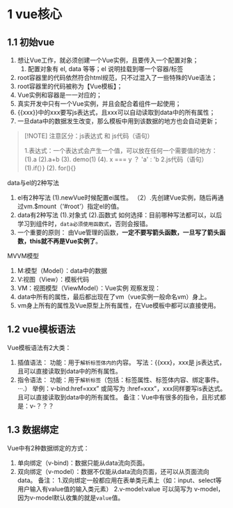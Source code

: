 
# 1 vue核心
## 1.1 初始vue

1. 想让Vue工作，就必须创建一个Vue实例，且要传入一个配置对象；
	1. 配置对象有 el, data 等等；el 说明挂载到哪一个容器/标签
2. root容器里的代码依然符合html规范，只不过混入了一些特殊的Vue语法；
3. root容器里的代码被称为【Vue模板】；
4. Vue实例和容器是一一对应的；
5. 真实开发中只有一个Vue实例，并且会配合着组件一起使用；
6. {{xxx}}中的xxx要写js表达式，且xxx可以自动读取到data中的所有属性；
7. 一旦data中的数据发生改变，那么模板中用到该数据的地方也会自动更新；

> [!NOTE] 注意区分：js表达式 和 js代码（语句）
>
> 1.表达式：一个表达式会产生一个值，可以放在任何一个需要值的地方：
> (1).a
> (2).a+b
> (3). demo(1)
> (4). x === y ？ 'a' : 'b
> 2.js代码（语句）
> (1).if(）}
> (2). for(){}

data与el的2种写法
1. el有2种写法
	(1).newVue时候配置ei属性。
   （2）.先创建Vue实例，随后再通过vm.$mount（‘#root'）指定el的值。
2. data有2种写法
	(1).对象式
	(2).函数式
如何选择：目前哪种写法都可以，以后学习到组件时，`data必须使用函数式`，否则会报错。
3. 一个重要的原则：
由Vue管理的函数，**一定不要写箭头函数，一旦写了箭头函数，this就不再是Vue实例了**。


MVVM模型
1. M:模型（Model）：data中的数据
2. V:视图（View）：模板代码
3. VM：视图模型（ViewModel）：Vue实例
观察发现：
4. data中所有的属性，最后都出现在了vm（vue实例一般命名vm）身上。
5. vm身上所有的属性及Vue原型上所有属性，在Vue模板中都可以直接使用。

## 1.2 vue模板语法
Vue模板语法有2大类：
1. 插值语法：
	功能：用于`解析标签体内的`内容。
	写法：{{xxx}，xxx是 js表达式，且可以直接读取到data中的所有属性。
2. 指令语法：
	功能：用于`解析标签`（包括：标签属性、标签体内容、绑定事件。···.）
	举例：v-bind:href=xxx” 或简写为 :href=xxx"，xxx同样要写is表达式。
	且可以直接读取到data中的所有属性。
	备注：Vue中有很多的指令，且形式都是：v-？？？



## 1.3 数据绑定
Vue中有2种数据绑定的方式：
1. 单向绑定（v-bind)：数据只能从data流向页面。
2. 双向绑定（v-model）：数据不仅能从data流向页面，还可以从页面流向data。
	备注：
	1.双向绑定一般都应用在表单类元素上（如：input、select等用户输入有value值的输入类元素）
	2.v-model:value 可以简写为 v-model，因为v-model默认收集的就是`value`值。